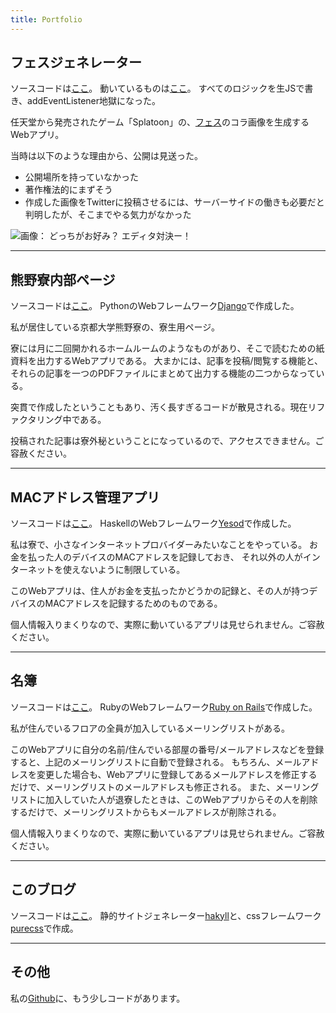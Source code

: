 ```yaml
---
title: Portfolio
---
```


## フェスジェネレーター

ソースコードは[ここ](https://github.com/chart-linux/fes_generator)。
動いているものは[ここ](https://kuminecraft.xyz/fes)。
すべてのロジックを生JSで書き、addEventListener地獄になった。

任天堂から発売されたゲーム「Splatoon」の、[フェス](https://www.nintendo.co.jp/wiiu/agmj/festival/)のコラ画像を生成するWebアプリ。

当時は以下のような理由から、公開は見送った。

- 公開場所を持っていなかった
- 著作権法的にまずそう
- 作成した画像をTwitterに投稿させるには、サーバーサイドの働きも必要だと判明したが、そこまでやる気力がなかった

![画像： どっちがお好み？ エディタ対決ー！](https://pbs.twimg.com/media/CL8uHQbUcAAlcas.png)

---

## 熊野寮内部ページ

ソースコードは[ここ](https://github.com/chart-linux/kumanodocs)。
PythonのWebフレームワーク[Django](http://djangoproject.jp/)で作成した。

私が居住している京都大学熊野寮の、寮生用ページ。

寮には月に二回開かれるホームルームのようなものがあり、そこで読むための紙資料を出力するWebアプリである。
大まかには、記事を投稿/閲覧する機能と、それらの記事を一つのPDFファイルにまとめて出力する機能の二つからなっている。

突貫で作成したということもあり、汚く長すぎるコードが散見される。現在リファクタリング中である。

投稿された記事は寮外秘ということになっているので、アクセスできません。ご容赦ください。

---

## MACアドレス管理アプリ

ソースコードは[ここ](https://github.com/chart-linux/yesod-kumalan-client)。
HaskellのWebフレームワーク[Yesod](http://www.yesodweb.com/)で作成した。

私は寮で、小さなインターネットプロバイダーみたいなことをやっている。
お金を払った人のデバイスのMACアドレスを記録しておき、
それ以外の人がインターネットを使えないように制限している。

このWebアプリは、住人がお金を支払ったかどうかの記録と、その人が持つデバイスのMACアドレスを記録するためのものである。

個人情報入りまくりなので、実際に動いているアプリは見せられません。ご容赦ください。

---

## 名簿

ソースコードは[ここ](https://github.com/chart-linux/member)。
RubyのWebフレームワーク[Ruby on Rails](http://rubyonrails.org/)で作成した。

私が住んでいるフロアの全員が加入しているメーリングリストがある。

このWebアプリに自分の名前/住んでいる部屋の番号/メールアドレスなどを登録すると、上記のメーリングリストに自動で登録される。
もちろん、メールアドレスを変更した場合も、Webアプリに登録してあるメールアドレスを修正するだけで、メーリングリストのメールアドレスも修正される。
また、メーリングリストに加入していた人が退寮したときは、このWebアプリからその人を削除するだけで、メーリングリストからもメールアドレスが削除される。

個人情報入りまくりなので、実際に動いているアプリは見せられません。ご容赦ください。

---

## このブログ

ソースコードは[ここ](https://github.com/chart-linux/blog)。
静的サイトジェネレーター[hakyll](http://jaspervdj.be/hakyll)と、cssフレームワーク[purecss](http://purecss.io/)で作成。

---


## その他

私の[Github](https://github.com/chart-linux)に、もう少しコードがあります。

